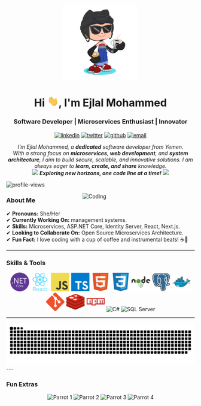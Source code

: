  <div align=center>
        <img src="https://raw.githubusercontent.com/AhmedFathyDev/AhmedFathyDev/main/GitHub.png" alt="GitHub Octocat Drinking a Cup of Coffee" height="200">
    </div>
<h1 align="center">Hi <img src="https://raw.githubusercontent.com/ABSphreak/ABSphreak/master/gifs/Hi.gif" width="30px">, I'm Ejlal Mohammed</h1>
<h3 align="center">Software Developer | Microservices Enthusiast | Innovator</h3>

<p align="center">
<a href="https://www.linkedin.com/in/your-profile" target="blank"><img align="center" src="https://cdn.jsdelivr.net/npm/simple-icons@3.0.1/icons/linkedin.svg" alt="linkedin" height="30" width="40" /></a>
<a href="https://twitter.com/your-twitter" target="blank"><img align="center" src="https://cdn.jsdelivr.net/npm/simple-icons@3.0.1/icons/twitter.svg" alt="twitter" height="30" width="40" /></a>
<a href="https://github.com/your-github" target="blank"><img align="center" src="https://cdn.jsdelivr.net/npm/simple-icons@3.0.1/icons/github.svg" alt="github" height="30" width="40" /></a>
<a href="mailto:your-email@gmail.com"><img align="center" src="https://simpleicons.org/icons/gmail.svg" alt="email" height="30" width="40" /></a>
</p>

<p align="center">
  <em>
    I’m Ejlal Mohammed, a <b>dedicated</b> software developer from Yemen.<br>
    With a strong focus on <b>microservices</b>, <b>web development</b>, and <b>system architecture</b>, I aim to build secure, scalable, and innovative solutions. I am always eager to <b>learn, create, and share</b> knowledge.
  </em>
  <br>
  <img src="https://media.giphy.com/media/VgCDAzcKvsR6OM0uWg/giphy.gif" width="50" /> <b><i>Exploring new horizons, one code line at a time!</i></b> <img src="https://media.giphy.com/media/7j2hfyeVcDtf2/giphy.gif" width="50" />
</p>

<p align="left">
  <img src="https://komarev.com/ghpvc/?username=your-github&label=Profile%20views&color=0e75b6&style=flat" alt="profile-views" />
</p>
<img align="right" width=300px alt="Coding" src="https://media.giphy.com/media/3ohs4BSacFKI7A717y/giphy.gif" />

### About Me
✔ **Pronouns:** She/Her <br>
✔ **Currently Working On:**  management systems. <br>
✔ **Skills:** Microservices, ASP.NET Core, Identity Server, React, Next.js. <br>
✔ **Looking to Collaborate On:** Open Source Microservices Architecture. <br>
✔ **Fun Fact:** I love coding with a cup of coffee and instrumental beats! ☕🎵 <br>

---

### Skills & Tools
<p align="center">
  <img height="50" src="https://raw.githubusercontent.com/devicons/devicon/master/icons/dotnetcore/dotnetcore-original.svg" alt="ASP.NET Core">
  <img height="50" src="https://raw.githubusercontent.com/devicons/devicon/master/icons/react/react-original-wordmark.svg" alt="React">
  <img height="50" src="https://raw.githubusercontent.com/devicons/devicon/master/icons/javascript/javascript-original.svg" alt="JavaScript">
  <img height="50" src="https://raw.githubusercontent.com/devicons/devicon/master/icons/typescript/typescript-original.svg" alt="TypeScript">
  <img height="50" src="https://raw.githubusercontent.com/devicons/devicon/master/icons/html5/html5-original.svg" alt="HTML5">
  <img height="50" src="https://raw.githubusercontent.com/devicons/devicon/master/icons/css3/css3-original.svg" alt="CSS3">
  <img height="50" src="https://raw.githubusercontent.com/devicons/devicon/master/icons/nodejs/nodejs-original-wordmark.svg" alt="Node.js">
  <img height="50" src="https://raw.githubusercontent.com/devicons/devicon/master/icons/postgresql/postgresql-original.svg" alt="PostgreSQL">
  <img height="50" src="https://raw.githubusercontent.com/devicons/devicon/master/icons/docker/docker-original.svg" alt="Docker">
  <img height="50" src="https://raw.githubusercontent.com/devicons/devicon/master/icons/git/git-original.svg" alt="Git">
  <img height="50" src="https://raw.githubusercontent.com/devicons/devicon/master/icons/redis/redis-original.svg" alt="Redis">
  <img height="50" src="https://raw.githubusercontent.com/devicons/devicon/master/icons/npm/npm-original-wordmark.svg" alt="npm">
  <img height="50" src="https://cdn.jsdelivr.net/gh/devicons/devicon/icons/csharp/csharp-original.svg" alt="C#">
  <img height="50" src="https://cdn.jsdelivr.net/gh/devicons/devicon/icons/microsoftsqlserver/microsoftsqlserver-plain.svg" alt="SQL Server">
</p>

---

<picture>
  <source
    media="(prefers-color-scheme: dark)"
    srcset="https://raw.githubusercontent.com/platane/snk/output/github-contribution-grid-snake-dark.svg"
  />
  <source
    media="(prefers-color-scheme: light)"
    srcset="https://raw.githubusercontent.com/platane/snk/output/github-contribution-grid-snake.svg"
  />
  <img
    alt="github contribution grid snake animation"
    src="https://raw.githubusercontent.com/platane/snk/output/github-contribution-grid-snake.svg"
  />
</picture>
---

### Fun Extras
<div align="center">
    <img src="https://cultofthepartyparrot.com/parrots/hd/githubparrot.gif" width="30" height="30" alt="Parrot 1"/>
    <img src="https://cultofthepartyparrot.com/flags/hd/indiaparrot.gif" width="30" height="30" alt="Parrot 2"/>
    <img src="https://cultofthepartyparrot.com/parrots/asyncparrot.gif" width="36" height="30" alt="Parrot 3"/>
    <img src="https://cultofthepartyparrot.com/parrots/exceptionallyfastparrot.gif" width="30" height="30" alt="Parrot 4"/>
</div>
